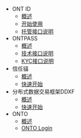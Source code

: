 
- ONT ID
  - [概述](docs-cn/ontid/overview.md)
  - [开始使用](docs-cn/ontid/get_started.md)
  - [托管接口说明](docs-cn/ontid/ontid-manage.md)
- ONTPASS
  - [概述](docs-cn/ontpass/overview.md)
  - [技术接口说明](docs-cn/ontpass/specification.md)
  - [KYC接口说明](docs-cn/ontpass/ontid-kyc-h5.md)
- 信任锚
  - [概述](docs-cn/taconnector/01-overview.md)
  - [快速开始](docs-cn/taconnector/02-get-started.md)
- 分布式数据交易框架DDXF
  - [概述](docs-cn/ddxf/01-overview.md)
  - [快速开始](docs-cn/ddxf/02-get-started.md)
- ONTO
  - [概述](docs-cn/onto/overview.md)
  - [ONTO Login](docs-cn/onto/ONTO_login.md)

